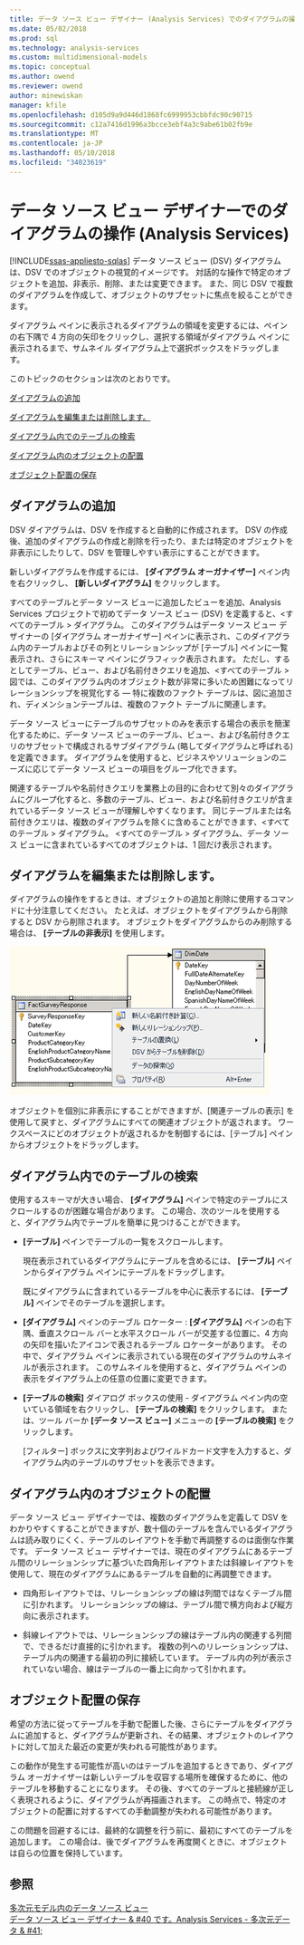 ```yaml
---
title: データ ソース ビュー デザイナー (Analysis Services) でのダイアグラムの操作 |Microsoft ドキュメント
ms.date: 05/02/2018
ms.prod: sql
ms.technology: analysis-services
ms.custom: multidimensional-models
ms.topic: conceptual
ms.author: owend
ms.reviewer: owend
author: minewiskan
manager: kfile
ms.openlocfilehash: d105d9a9d446d1868fc6999953cbbfdc90c90715
ms.sourcegitcommit: c12a7416d1996a3bcce3ebf4a3c9abe61b02fb9e
ms.translationtype: MT
ms.contentlocale: ja-JP
ms.lasthandoff: 05/10/2018
ms.locfileid: "34023619"
---
```

# <a name="work-with-diagrams-in-data-source-view-designer-analysis-services"></a>データ ソース ビュー デザイナーでのダイアグラムの操作 (Analysis Services)
[!INCLUDE[ssas-appliesto-sqlas](../../includes/ssas-appliesto-sqlas.md)]
  データ ソース ビュー (DSV) ダイアグラムは、DSV でのオブジェクトの視覚的イメージです。 対話的な操作で特定のオブジェクトを追加、非表示、削除、または変更できます。 また、同じ DSV で複数のダイアグラムを作成して、オブジェクトのサブセットに焦点を絞ることができます。  
  
 ダイアグラム ペインに表示されるダイアグラムの領域を変更するには、ペインの右下隅で 4 方向の矢印をクリックし、選択する領域がダイアグラム ペインに表示されるまで、サムネイル ダイアグラム上で選択ボックスをドラッグします。  
  
 このトピックのセクションは次のとおりです。  
  
 [ダイアグラムの追加](#bkmk_add)  
  
 [ダイアグラムを編集または削除します。](#bkmk_edit)  
  
 [ダイアグラム内でのテーブルの検索](#bkmk_findtables)  
  
 [ダイアグラム内のオブジェクトの配置](#bkmk_arrangeobjects)  
  
 [オブジェクト配置の保存](#bkmk_preserve)  
  
##  <a name="bkmk_add"></a> ダイアグラムの追加  
 DSV ダイアグラムは、DSV を作成すると自動的に作成されます。 DSV の作成後、追加のダイアグラムの作成と削除を行ったり、または特定のオブジェクトを非表示にしたりして、DSV を管理しやすい表示にすることができます。  
  
 新しいダイアグラムを作成するには、 **[ダイアグラム オーガナイザー]** ペイン内を右クリックし、 **[新しいダイアグラム]** をクリックします。  
  
 すべてのテーブルとデータ ソース ビューに追加したビューを追加、Analysis Services プロジェクトで初めてデータ ソース ビュー (DSV) を定義すると、\<すべてのテーブル > ダイアグラム。 このダイアグラムはデータ ソース ビュー デザイナーの [ダイアグラム オーガナイザー] ペインに表示され、このダイアグラム内のテーブルおよびその列とリレーションシップが [テーブル] ペインに一覧表示され、さらにスキーマ ペインにグラフィック表示されます。 ただし、するとしてテーブル、ビュー、および名前付きクエリを追加、\<すべてのテーブル > 図では、このダイアグラム内のオブジェクト数が非常に多いため困難になってリレーションシップを視覚化する — 特に複数のファクト テーブルは、図に追加され、ディメンションテーブルは、複数のファクト テーブルに関連します。  
  
 データ ソース ビューにテーブルのサブセットのみを表示する場合の表示を簡潔化するために、データ ソース ビューのテーブル、ビュー、および名前付きクエリのサブセットで構成されるサブダイアグラム (略してダイアグラムと呼ばれる) を定義できます。 ダイアグラムを使用すると、ビジネスやソリューションのニーズに応じてデータ ソース ビューの項目をグループ化できます。  
  
 関連するテーブルや名前付きクエリを業務上の目的に合わせて別々のダイアグラムにグループ化すると、多数のテーブル、ビュー、および名前付きクエリが含まれているデータ ソース ビューが理解しやすくなります。 同じテーブルまたは名前付きクエリは、複数のダイアグラムを除くに含めることができます、\<すべてのテーブル > ダイアグラム。 \<すべてのテーブル > ダイアグラム、データ ソース ビューに含まれているすべてのオブジェクトは、1 回だけ表示されます。  
  
##  <a name="bkmk_edit"></a> ダイアグラムを編集または削除します。  
 ダイアグラムの操作をするときは、オブジェクトの追加と削除に使用するコマンドに十分注意してください。 たとえば、オブジェクトをダイアグラムから削除すると DSV から削除されます。 オブジェクトをダイアグラムからのみ削除する場合は、 **[テーブルの非表示]** を使用します。  
  
 ![ダイアグラム ワークスペースのスクリーン ショットの右クリック メニュー](../../analysis-services/multidimensional-models/media/ssas-olapdsv-diagram.gif "スクリーン ショット ダイアグラム ワークスペースのショートカット メニュー")  
  
 オブジェクトを個別に非表示にすることができますが、[関連テーブルの表示] を使用して戻すと、ダイアグラムにすべての関連オブジェクトが返されます。 ワークスペースにどのオブジェクトが返されるかを制御するには、[テーブル] ペインからオブジェクトをドラッグします。  
  
##  <a name="bkmk_findtables"></a> ダイアグラム内でのテーブルの検索  
 使用するスキーマが大きい場合、 **[ダイアグラム]** ペインで特定のテーブルにスクロールするのが困難な場合があります。 この場合、次のツールを使用すると、ダイアグラム内でテーブルを簡単に見つけることができます。  
  
-   **[テーブル]** ペインでテーブルの一覧をスクロールします。  
  
     現在表示されているダイアグラムにテーブルを含めるには、 **[テーブル]** ペインからダイアグラム ペインにテーブルをドラッグします。  
  
     既にダイアグラムに含まれているテーブルを中心に表示するには、 **[テーブル]** ペインでそのテーブルを選択します。  
  
-   **[ダイアグラム]** ペインのテーブル ロケーター : **[ダイアグラム]** ペインの右下隅、垂直スクロール バーと水平スクロール バーが交差する位置に、4 方向の矢印を描いたアイコンで表されるテーブル ロケーターがあります。 その中で、ダイアグラム ペインに表示されている現在のダイアグラムのサムネイルが表示されます。 このサムネイルを使用すると、ダイアグラム ペインの表示をダイアグラム上の任意の位置に変更できます。  
  
-   **[テーブルの検索]** ダイアログ ボックスの使用 - ダイアグラム ペイン内の空いている領域を右クリックし、 **[テーブルの検索]** をクリックします。 または、ツール バーか **[データ ソース ビュー]** メニューの **[テーブルの検索]** をクリックします。  
  
     [フィルター] ボックスに文字列およびワイルドカード文字を入力すると、ダイアグラム内のテーブルのサブセットを表示できます。  
  
##  <a name="bkmk_arrangeobjects"></a> ダイアグラム内のオブジェクトの配置  
 データ ソース ビュー デザイナーでは、複数のダイアグラムを定義して DSV をわかりやすくすることができますが、数十個のテーブルを含んでいるダイアグラムは読み取りにくく、テーブルのレイアウトを手動で再調整するのは面倒な作業です。 データ ソース ビュー デザイナーでは、現在のダイアグラムにあるテーブル間のリレーションシップに基づいた四角形レイアウトまたは斜線レイアウトを使用して、現在のダイアグラムにあるテーブルを自動的に再調整できます。  
  
-   四角形レイアウトでは、リレーションシップの線は列間ではなくテーブル間に引かれます。 リレーションシップの線は、テーブル間で横方向および縦方向に表示されます。  
  
-   斜線レイアウトでは、リレーションシップの線はテーブル内の関連する列間で、できるだけ直接的に引かれます。 複数の列へのリレーションシップは、テーブル内の関連する最初の列に接続しています。 テーブル内の列が表示されていない場合、線はテーブルの一番上に向かって引かれます。  
  
##  <a name="bkmk_preserve"></a> オブジェクト配置の保存  
 希望の方法に従ってテーブルを手動で配置した後、さらにテーブルをダイアグラムに追加すると、ダイアグラムが更新され、その結果、オブジェクトのレイアウトに対して加えた最近の変更が失われる可能性があります。  
  
 この動作が発生する可能性が高いのはテーブルを追加するときであり、ダイアグラム オーガナイザーは新しいテーブルを収容する場所を確保するために、他のテーブルを移動することになります。 その後、すべてのテーブルと接続線が正しく表現されるように、ダイアグラムが再描画されます。 この時点で、特定のオブジェクトの配置に対するすべての手動調整が失われる可能性があります。  
  
 この問題を回避するには、最終的な調整を行う前に、最初にすべてのテーブルを追加します。 この場合は、後でダイアグラムを再度開くときに、オブジェクトは自らの位置を保持しています。  
  
## <a name="see-also"></a>参照  
 [多次元モデル内のデータ ソース ビュー](../../analysis-services/multidimensional-models/data-source-views-in-multidimensional-models.md)   
 [データ ソース ビュー デザイナー & #40 です。Analysis Services - 多次元データ & #41;](http://msdn.microsoft.com/library/6f40a074-761f-440b-a999-09b755bd86ce)  
  
  
